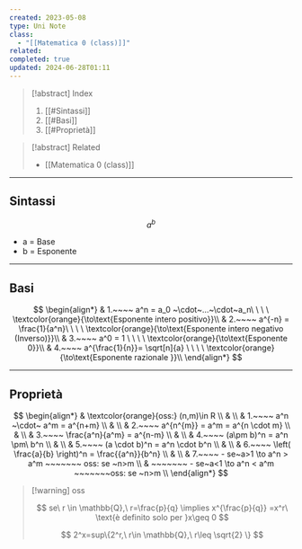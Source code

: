 ```yaml
---
created: 2023-05-08
type: Uni Note
class:
  - "[[Matematica 0 (class)]]"
related: 
completed: true
updated: 2024-06-28T01:11
---
```

>[!abstract] Index
>1. [[#Sintassi]]
>2. [[#Basi]]
>3. [[#Proprietà]]

>[!abstract] Related
>- [[Matematica 0 (class)]]

---
## Sintassi

$$
a^b
$$

- a = Base
- b = Esponente 

---
## Basi

$$
\begin{align*}
& 1.~~~~ a^n = a_0 ~\cdot~...~\cdot~a_n\ \ \ \ \textcolor{orange}{\to\text{Esponente intero positivo}}\\
& 2.~~~~ a^{-n} = \frac{1}{a^n}\ \ \ \ \textcolor{orange}{\to\text{Esponente intero negativo (Inverso)}}\\
& 3.~~~~ a^0 = 1 \ \ \ \ \textcolor{orange}{\to\text{Esponente 0}}\\
& 4.~~~~ a^{\frac{1}{n}}= \sqrt[n]{a} \ \ \ \ \textcolor{orange}{\to\text{Esponente razionale }}\\
\end{align*}
$$

---
## Proprietà

$$
\begin{align*}
& \textcolor{orange}{oss:} (n,m)\in R \\
& \\
& 1.~~~~ a^n ~\cdot~ a^m = a^{n+m} \\
& \\
& 2.~~~~ a^{n^{m}} = a^m = a^{n \cdot m} \\
& \\
& 3.~~~~ \frac{a^n}{a^m} = a^{n-m} \\
& \\
& 4.~~~~ (a\pm b)^n = a^n \pm\ b^n \\
& \\
& 5.~~~~ (a \cdot b)^n = a^n \cdot  b^n \\
& \\
& 6.~~~~ \left( \frac{a}{b} \right)^n = \frac{{a^n}}{b^n}  \\
& \\
& 7.~~~~ - se~a>1 \to a^n > a^m ~~~~~~~ oss: se ~n>m \\
& ~~~~~~~ - se~a<1 \to a^n < a^m ~~~~~~~oss: se ~n>m \\
\end{align*}
$$

>[!warning] oss
>
>$$
>se\ r \in \mathbb{Q},\ r=\frac{p}{q} \implies x^{\frac{p}{q}} =x^r\ \text{è definito solo per }x\geq 0
>$$
>
>$$
>2^x=sup\{2^r,\ r\in \mathbb{Q},\ r\leq \sqrt{2} \}
>$$